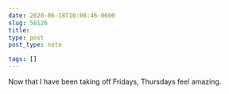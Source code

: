 ```yaml
---
date: 2020-06-18T16:08:46-0600
slug: 58126
title: 
type: post
post_type: note

tags: []
---
```

Now that I have been taking off Fridays, Thursdays feel amazing.



